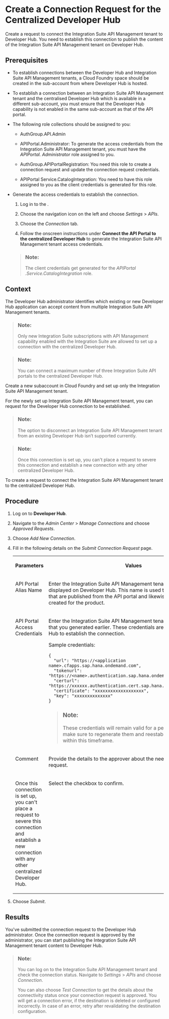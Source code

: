 <!-- loioc7bda8c2466143ea9675ef93e23b5147 -->

# Create a Connection Request for the Centralized Developer Hub

Create a request to connect the Integration Suite API Management tenant to Developer Hub. You need to establish this connection to publish the content of the Integration Suite API Management tenant on Developer Hub.



<a name="loioc7bda8c2466143ea9675ef93e23b5147__prereq_wnz_n4r_f4b"/>

## Prerequisites

-   To establish connections between the Developer Hub and Integration Suite API Management tenants, a Cloud Foundry space should be created in the sub-account from where Developer Hub is hosted.

-   To establish a connection between an Integration Suite API Management tenant and the centralised Developer Hub which is available in a different sub-account, you must ensure that the Developer Hub capability is not enabled in the same sub-account as that of the API portal.

-   The following role collections should be assigned to you:
    -   AuthGroup.API.Admin

    -   APIPortal.Administrator: To generate the access credentials from the Integration Suite API Management tenant, you must have the *APIPortal. Administrator* role assigned to you.

    -   AuthGroup.APIPortalRegistration: You need this role to create a connection request and update the connection request credentials.

    -   APIPortal Service.CatalogIntegration: You need to have this role assigned to you as the client credentials is generated for this role.


-   Generate the access credentials to establish the connection.

    1.  Log in to the .

    2.  Choose the navigation icon on the left and choose *Settings* \> *APIs*.

    3.  Choose the *Connection* tab.

    4.  Follow the onscreen instructions under **Connect the API Portal to the centralized Developer Hub** to generate the Integration Suite API Management tenant access credentials.


    > ### Note:  
    > The client credentials get generated for the *APIPortal .Service.CatalogIntegration* role.




<a name="loioc7bda8c2466143ea9675ef93e23b5147__context_qgy_2ph_k5b"/>

## Context

The Developer Hub administrator identifies which existing or new Developer Hub application can accept content from multiple Integration Suite API Management tenants.

> ### Note:  
> Only new Integration Suite subscriptions with API Management capability enabled with the Integration Suite are allowed to set up a connection with the centralized Developer Hub.

> ### Note:  
> You can connect a maximum number of three Integration Suite API portals to the centralized Developer Hub.

Create a new subaccount in Cloud Foundry and set up only the Integration Suite API Management tenant.

For the newly set up Integration Suite API Management tenant, you can request for the Developer Hub connection to be established.

> ### Note:  
> The option to disconnect an Integration Suite API Management tenant from an existing Developer Hub isn’t supported currently.

> ### Note:  
> Once this connection is set up, you can't place a request to severe this connection and establish a new connection with any other centralized Developer Hub.

To create a request to connect the Integration Suite API Management tenant to the centralized Developer Hub.



<a name="loioc7bda8c2466143ea9675ef93e23b5147__steps_rgy_2ph_k5b"/>

## Procedure

1.  Log on to **Developer Hub**.

2.  Navigate to the *Admin Center* \> *Manage Connections* and choose *Approved Requests*.

3.  Choose *Add New Connection*.

4.  Fill in the following details on the *Submit Connection Request* page.


    <table>
    <tr>
    <th valign="top">

    Parameters
    
    </th>
    <th valign="top">

    Values
    
    </th>
    </tr>
    <tr>
    <td valign="top">
    
    API Portal Alias Name
    
    </td>
    <td valign="top">
    
    Enter the Integration Suite API Management tenant name that gets displayed on Developer Hub. This name is used to distinguish products that are published from the API portal and likewise for applications created for the product.
    
    </td>
    </tr>
    <tr>
    <td valign="top">
    
    API Portal Access Credentials
    
    </td>
    <td valign="top">
    
    Enter the Integration Suite API Management tenant access credentials that you generated earlier. These credentials are used by Developer Hub to establish the connection.

    Sample credentials:

    ```
    {
      "url": "https://<application name>.cfapps.sap.hana.ondemand.com",
      "tokenurl": "https://<name>.authentication.sap.hana.ondemand.com/oauth/token",
      "certurl": "https://xxxxxx.authentication.cert.sap.hana.ondemand.com",
      "certificate": "xxxxxxxxxxxxxxxxxxx",
      "key": "xxxxxxxxxxxxxx"
    }
    ```

    > ### Note:  
    > These credentials will remain valid for a period of 65 days. Please make sure to regenerate them and reestablish the connection within this timeframe.


    
    </td>
    </tr>
    <tr>
    <td valign="top">
    
    Comment
    
    </td>
    <td valign="top">
    
    Provide the details to the approver about the need for the connection request.
    
    </td>
    </tr>
    <tr>
    <td valign="top">
    
    Once this connection is set up, you can't place a request to severe this connection and establish a new connection with any other centralized Developer Hub.
    
    </td>
    <td valign="top">
    
    Select the checkbox to confirm.
    
    </td>
    </tr>
    </table>
    
5.  Choose *Submit*.




<a name="loioc7bda8c2466143ea9675ef93e23b5147__result_s4c_yrs_f4b"/>

## Results

You've submitted the connection request to the Developer Hub administrator. Once the connection request is approved by the administrator, you can start publishing the Integration Suite API Management tenant content to Developer Hub.

> ### Note:  
> You can log on to the Integration Suite API Management tenant and check the connection status. Navigate to *Settings* \> *APIs* and choose *Connection*.
> 
> You can also choose *Test Connection* to get the details about the connectivity status once your connection request is approved. You will get a connection error, if the destination is deleted or configured incorrectly. In case of an error, retry after revalidating the destination configuration.

